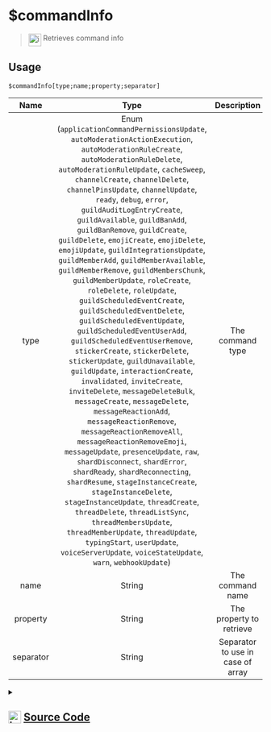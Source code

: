 # $commandInfo
> <img align="top" src="https://upload.wikimedia.org/wikipedia/commons/thumb/e/e4/Infobox_info_icon.svg/160px-Infobox_info_icon.svg.png?20150409153300" alt="image" width="25" height="auto"> Retrieves command info
## Usage
```
$commandInfo[type;name;property;separator]
```
| Name | Type | Description | Required | Spread
| :---: | :---: | :---: | :---: | :---: |
type | Enum (`applicationCommandPermissionsUpdate`, `autoModerationActionExecution`, `autoModerationRuleCreate`, `autoModerationRuleDelete`, `autoModerationRuleUpdate`, `cacheSweep`, `channelCreate`, `channelDelete`, `channelPinsUpdate`, `channelUpdate`, `ready`, `debug`, `error`, `guildAuditLogEntryCreate`, `guildAvailable`, `guildBanAdd`, `guildBanRemove`, `guildCreate`, `guildDelete`, `emojiCreate`, `emojiDelete`, `emojiUpdate`, `guildIntegrationsUpdate`, `guildMemberAdd`, `guildMemberAvailable`, `guildMemberRemove`, `guildMembersChunk`, `guildMemberUpdate`, `roleCreate`, `roleDelete`, `roleUpdate`, `guildScheduledEventCreate`, `guildScheduledEventDelete`, `guildScheduledEventUpdate`, `guildScheduledEventUserAdd`, `guildScheduledEventUserRemove`, `stickerCreate`, `stickerDelete`, `stickerUpdate`, `guildUnavailable`, `guildUpdate`, `interactionCreate`, `invalidated`, `inviteCreate`, `inviteDelete`, `messageDeleteBulk`, `messageCreate`, `messageDelete`, `messageReactionAdd`, `messageReactionRemove`, `messageReactionRemoveAll`, `messageReactionRemoveEmoji`, `messageUpdate`, `presenceUpdate`, `raw`, `shardDisconnect`, `shardError`, `shardReady`, `shardReconnecting`, `shardResume`, `stageInstanceCreate`, `stageInstanceDelete`, `stageInstanceUpdate`, `threadCreate`, `threadDelete`, `threadListSync`, `threadMembersUpdate`, `threadMemberUpdate`, `threadUpdate`, `typingStart`, `userUpdate`, `voiceServerUpdate`, `voiceStateUpdate`, `warn`, `webhookUpdate`) | The command type | Yes | No
name | String | The command name | Yes | No
property | String | The property to retrieve | Yes | No
separator | String | Separator to use in case of array | No | No
<details>
<summary>
    
## <img align="top" src="https://cdn4.iconfinder.com/data/icons/iconsimple-logotypes/512/github-512.png" alt="image" width="25" height="auto">  [Source Code](https://github.com/tryforge/ForgeScript-V2/blob/main/src/native/commandInfo.ts)
    
</summary>
    
```ts
import { ClientEvents, Events } from "discord.js"
import { ArgType, NativeFunction, Return } from "../structures"

export default new NativeFunction({
    name: "$commandInfo",
    version: "1.0.3",
    description: "Retrieves command info",
    unwrap: true,
    brackets: true,
    args: [
        {
            name: "type",
            description: "The command type",
            type: ArgType.Enum,
            enum: Events,
            rest: false,
            required: true,
        },
        {
            name: "name",
            description: "The command name",
            rest: false,
            required: true,
            type: ArgType.String,
        },
        {
            name: "property",
            description: "The property to retrieve",
            rest: false,
            required: true,
            type: ArgType.String,
        },
        {
            name: "separator",
            description: "Separator to use in case of array",
            rest: false,
            type: ArgType.String,
        },
    ],
    execute(ctx, [type, name, prop, sep]) {
        const cmd = ctx.client.commands.get(type as keyof ClientEvents, (x) => x.name === name || !!x.data.aliases?.includes(name))[0]
        const val = cmd.data?.[prop]
        return Return.success(Array.isArray(val) ? val.join(sep || ", ") : val)
    },
})

```
    
</details>